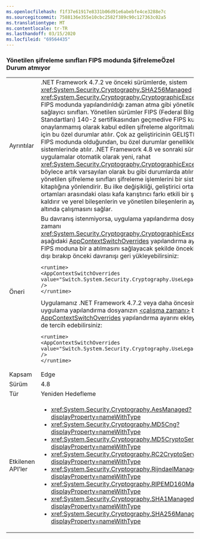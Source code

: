 ```yaml
---
ms.openlocfilehash: f1f37e61917e8331b06d91e6abebfe4ce3288e7c
ms.sourcegitcommit: 7588136e355e10cbc2582f389c90c127363c02a5
ms.translationtype: MT
ms.contentlocale: tr-TR
ms.lasthandoff: 03/15/2020
ms.locfileid: "69564435"
---
```

### <a name="managed-cryptography-classes-do-not-throw-a-cryptographyexception-in-fips-mode"></a>Yönetilen şifreleme sınıfları FIPS modunda ŞifrelemeÖzel Durum atmıyor

|   |   |
|---|---|
|Ayrıntılar|.NET Framework 4.7.2 ve önceki sürümlerde, sistem <xref:System.Security.Cryptography.SHA256Managed> şifreleme <xref:System.Security.Cryptography.CryptographicException> kitaplıklarının FIPS modunda yapılandırıldığı zaman atma gibi yönetilen şifreleme sağlayıcı sınıfları. Yönetilen sürümler FIPS (Federal Bilgi İşlem Standartları) 140-2 sertifikasından geçmedive FIPS kurallarına göre onaylanmamış olarak kabul edilen şifreleme algoritmalarını engellemek için bu özel durumlar atılır.  Çok az geliştiricinin GELIŞTIRME makineleri FIPS modunda olduğundan, bu özel durumlar genellikle yalnızca üretim sistemlerinde atılır. .NET Framework 4.8 ve sonraki sürümleri hedefleyen uygulamalar otomatik olarak yeni, rahat <xref:System.Security.Cryptography.CryptographicException> ilke geçmek, böylece artık varsayılan olarak bu gibi durumlarda atılır. Bunun yerine, yönetilen şifreleme sınıfları şifreleme işlemlerini bir sistem şifreleme kitaplığına yönlendirir. Bu ilke değişikliği, geliştirici ortamları ile üretim ortamları arasındaki olası kafa karıştırıcı farkı etkili bir şekilde ortadan kaldırır ve yerel bileşenlerin ve yönetilen bileşenlerin aynı şifreleme ilkesi altında çalışmasını sağlar.|
|Öneri|Bu davranış istenmiyorsa, uygulama yapılandırma dosyanızın [ \<çalışma](~/docs/framework/configure-apps/file-schema/runtime/runtime-element.md) zamanı <xref:System.Security.Cryptography.CryptographicException>>bölümüne aşağıdaki [AppContextSwitchOverrides](~/docs/framework/configure-apps/file-schema/runtime/appcontextswitchoverrides-element.md) yapılandırma ayarını ekleyerek FIPS moduna bir a atılmasını sağlayacak şekilde önceki davranışı devre dışı bırakıp önceki davranışı geri yükleyebilirsiniz:<pre><code class="lang-xml">&lt;runtime&gt;&#13;&#10;&lt;AppContextSwitchOverrides value=&quot;Switch.System.Security.Cryptography.UseLegacyFipsThrow=true&quot; /&gt;&#13;&#10;&lt;/runtime&gt;&#13;&#10;</code></pre>Uygulamanız .NET Framework 4.7.2 veya daha öncesini hedefliyorsa, uygulama yapılandırma dosyanızın [ \<çalışma zamanı>](~/docs/framework/configure-apps/file-schema/runtime/runtime-element.md) bölümüne aşağıdaki [AppContextSwitchOverrides](~/docs/framework/configure-apps/file-schema/runtime/appcontextswitchoverrides-element.md) yapılandırma ayarını ekleyerek bu değişikliği de tercih edebilirsiniz:<pre><code class="lang-xml">&lt;runtime&gt;&#13;&#10;&lt;AppContextSwitchOverrides value=&quot;Switch.System.Security.Cryptography.UseLegacyFipsThrow=false&quot; /&gt;&#13;&#10;&lt;/runtime&gt;&#13;&#10;</code></pre>|
|Kapsam|Edge|
|Sürüm|4.8|
|Tür|Yeniden Hedefleme|
|Etkilenen API’ler|<ul><li><xref:System.Security.Cryptography.AesManaged?displayProperty=nameWithType></li><li><xref:System.Security.Cryptography.MD5Cng?displayProperty=nameWithType></li><li><xref:System.Security.Cryptography.MD5CryptoServiceProvider?displayProperty=nameWithType></li><li><xref:System.Security.Cryptography.RC2CryptoServiceProvider?displayProperty=nameWithType></li><li><xref:System.Security.Cryptography.RijndaelManaged?displayProperty=nameWithType></li><li><xref:System.Security.Cryptography.RIPEMD160Managed?displayProperty=nameWithType></li><li><xref:System.Security.Cryptography.SHA1Managed?displayProperty=nameWithType></li><li><xref:System.Security.Cryptography.SHA256Managed?displayProperty=nameWithType></li></ul>|
